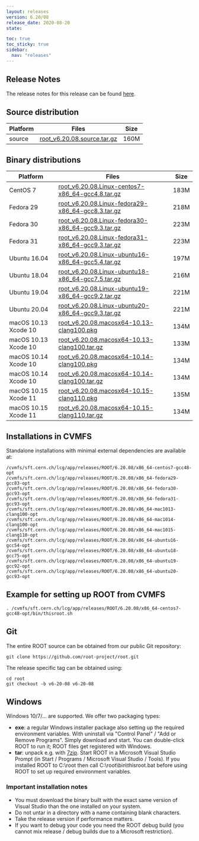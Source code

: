 ```yaml
---
layout: releases
version: 6.20/08
release_date: 2020-08-20
state:

toc: true
toc_sticky: true
sidebar:
  nav: "releases"
---
```



## Release Notes

The release notes for this release can be found [here](https://root.cern/doc/v620/release-notes.html#release-6.2008).

## Source distribution

| Platform       | Files | Size |
|-----------|-------|-----|
| source | [root_v6.20.08.source.tar.gz](https://root.cern/download/root_v6.20.08.source.tar.gz) | 160M |


## Binary distributions

| Platform       | Files | Size |
|-----------|-------|-----|
| CentOS 7 | [root_v6.20.08.Linux-centos7-x86_64-gcc4.8.tar.gz](https://root.cern/download/root_v6.20.08.Linux-centos7-x86_64-gcc4.8.tar.gz) | 183M |
| Fedora 29 | [root_v6.20.08.Linux-fedora29-x86_64-gcc8.3.tar.gz](https://root.cern/download/root_v6.20.08.Linux-fedora29-x86_64-gcc8.3.tar.gz) | 218M |
| Fedora 30 | [root_v6.20.08.Linux-fedora30-x86_64-gcc9.3.tar.gz](https://root.cern/download/root_v6.20.08.Linux-fedora30-x86_64-gcc9.3.tar.gz) | 223M |
| Fedora 31 | [root_v6.20.08.Linux-fedora31-x86_64-gcc9.3.tar.gz](https://root.cern/download/root_v6.20.08.Linux-fedora31-x86_64-gcc9.3.tar.gz) | 223M |
| Ubuntu 16.04 | [root_v6.20.08.Linux-ubuntu16-x86_64-gcc5.4.tar.gz](https://root.cern/download/root_v6.20.08.Linux-ubuntu16-x86_64-gcc5.4.tar.gz) | 197M |
| Ubuntu 18.04 | [root_v6.20.08.Linux-ubuntu18-x86_64-gcc7.5.tar.gz](https://root.cern/download/root_v6.20.08.Linux-ubuntu18-x86_64-gcc7.5.tar.gz) | 216M |
| Ubuntu 19.04 | [root_v6.20.08.Linux-ubuntu19-x86_64-gcc9.2.tar.gz](https://root.cern/download/root_v6.20.08.Linux-ubuntu19-x86_64-gcc9.2.tar.gz) | 221M |
| Ubuntu 20.04 | [root_v6.20.08.Linux-ubuntu20-x86_64-gcc9.3.tar.gz](https://root.cern/download/root_v6.20.08.Linux-ubuntu20-x86_64-gcc9.3.tar.gz) | 221M |
| macOS 10.13 Xcode 10 | [root_v6.20.08.macosx64-10.13-clang100.pkg](https://root.cern/download/root_v6.20.08.macosx64-10.13-clang100.pkg) | 134M |
| macOS 10.13 Xcode 10 | [root_v6.20.08.macosx64-10.13-clang100.tar.gz](https://root.cern/download/root_v6.20.08.macosx64-10.13-clang100.tar.gz) | 133M |
| macOS 10.14 Xcode 10 | [root_v6.20.08.macosx64-10.14-clang100.pkg](https://root.cern/download/root_v6.20.08.macosx64-10.14-clang100.pkg) | 134M |
| macOS 10.14 Xcode 10 | [root_v6.20.08.macosx64-10.14-clang100.tar.gz](https://root.cern/download/root_v6.20.08.macosx64-10.14-clang100.tar.gz) | 134M |
| macOS 10.15 Xcode 11 | [root_v6.20.08.macosx64-10.15-clang110.pkg](https://root.cern/download/root_v6.20.08.macosx64-10.15-clang110.pkg) | 135M |
| macOS 10.15 Xcode 11 | [root_v6.20.08.macosx64-10.15-clang110.tar.gz](https://root.cern/download/root_v6.20.08.macosx64-10.15-clang110.tar.gz) | 134M |


## Installations in CVMFS

Standalone installations with minimal external dependencies are available at:
~~~
/cvmfs/sft.cern.ch/lcg/app/releases/ROOT/6.20.08/x86_64-centos7-gcc48-opt
/cvmfs/sft.cern.ch/lcg/app/releases/ROOT/6.20.08/x86_64-fedora29-gcc83-opt
/cvmfs/sft.cern.ch/lcg/app/releases/ROOT/6.20.08/x86_64-fedora30-gcc93-opt
/cvmfs/sft.cern.ch/lcg/app/releases/ROOT/6.20.08/x86_64-fedora31-gcc93-opt
/cvmfs/sft.cern.ch/lcg/app/releases/ROOT/6.20.08/x86_64-mac1013-clang100-opt
/cvmfs/sft.cern.ch/lcg/app/releases/ROOT/6.20.08/x86_64-mac1014-clang100-opt
/cvmfs/sft.cern.ch/lcg/app/releases/ROOT/6.20.08/x86_64-mac1015-clang110-opt
/cvmfs/sft.cern.ch/lcg/app/releases/ROOT/6.20.08/x86_64-ubuntu16-gcc54-opt
/cvmfs/sft.cern.ch/lcg/app/releases/ROOT/6.20.08/x86_64-ubuntu18-gcc75-opt
/cvmfs/sft.cern.ch/lcg/app/releases/ROOT/6.20.08/x86_64-ubuntu19-gcc92-opt
/cvmfs/sft.cern.ch/lcg/app/releases/ROOT/6.20.08/x86_64-ubuntu20-gcc93-opt
~~~


## Example for setting up ROOT from CVMFS

~~~
. /cvmfs/sft.cern.ch/lcg/app/releases/ROOT/6.20.08/x86_64-centos7-gcc48-opt/bin/thisroot.sh
~~~

## Git

The entire ROOT source can be obtained from our public Git repository:

~~~
git clone https://github.com/root-project/root.git
~~~
The release specific tag can be obtained using:
~~~
cd root
git checkout -b v6-20-08 v6-20-08
~~~


## Windows

Windows 10/7/... are supported. We offer two packaging types:

 * **exe**: a regular Windows installer package also setting up the required environment variables. With uninstall via "Control Panel" / "Add or Remove Programs". Simply download and start. You can double-click ROOT to run it; ROOT files get registered with Windows.
 * **tar**: unpack e.g. with [7zip](https://www.7-zip.org). Start ROOT in a Microsoft Visual Studio Prompt (in Start / Programs / Microsoft Visual Studio / Tools). If you installed ROOT to C:\root then call C:\root\bin\thisroot.bat before using ROOT to set up required environment variables.

### Important installation notes

 * You must download the binary built with the exact same version of Visual Studio than the one installed on your system.
 * Do not untar in a directory with a name containing blank characters.
 * Take the release version if performance matters.
 * If you want to debug your code you need the ROOT debug build (you cannot mix release / debug builds due to a Microsoft restriction).

